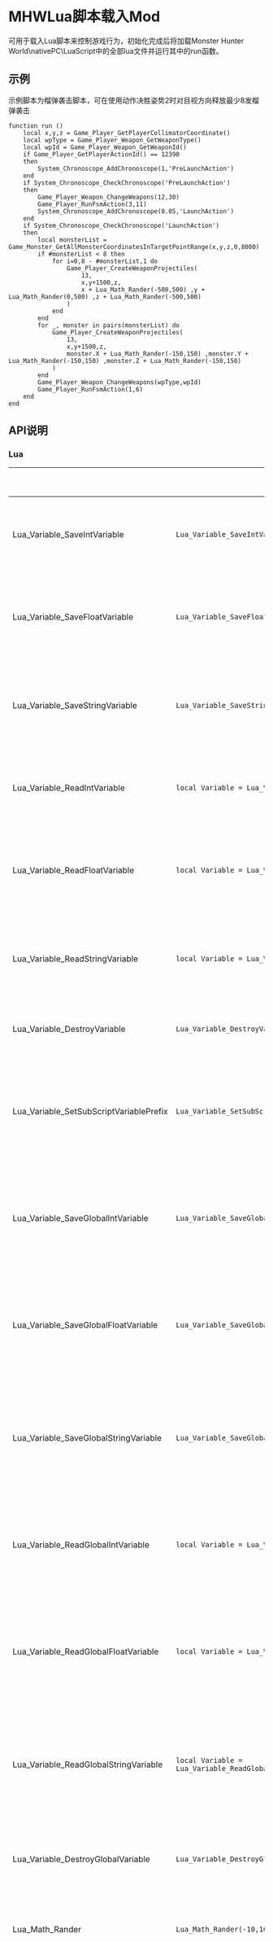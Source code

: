 # MHWLua脚本载入Mod

可用于载入Lua脚本来控制游戏行为，初始化完成后将加载Monster Hunter World\nativePC\LuaScript中的全部lua文件并运行其中的run函数。

## 示例

示例脚本为榴弹袭击脚本，可在使用动作决胜姿势2时对目视方向释放最少8发榴弹袭击

    function run ()
		local x,y,z = Game_Player_GetPlayerCollimatorCoordinate()
		local wpType = Game_Player_Weapon_GetWeaponType()
		local wpId = Game_Player_Weapon_GetWeaponId()
		if Game_Player_GetPlayerActionId() == 12390
		then
			System_Chronoscope_AddChronoscope(1,'PreLaunchAction')
		end
		if System_Chronoscope_CheckChronoscope('PreLaunchAction')
		then
			Game_Player_Weapon_ChangeWeapons(12,30)
			Game_Player_RunFsmAction(3,11)
			System_Chronoscope_AddChronoscope(0.05,'LaunchAction')
		end
		if System_Chronoscope_CheckChronoscope('LaunchAction')
		then
			local monsterList = Game_Monster_GetAllMonsterCoordinatesInTargetPointRange(x,y,z,0,8000)
			if #monsterList < 8 then
				for i=0,8 - #monsterList,1 do
					Game_Player_CreateWeaponProjectiles(
						13,
						x,y+1500,z,
						x + Lua_Math_Rander(-500,500) ,y + Lua_Math_Rander(0,500) ,z + Lua_Math_Rander(-500,500)
					)
				end
			end
			for _, monster in pairs(monsterList) do
				Game_Player_CreateWeaponProjectiles(
					13,
					x,y+1500,z,
					monster.X + Lua_Math_Rander(-150,150) ,monster.Y + Lua_Math_Rander(-150,150) ,monster.Z + Lua_Math_Rander(-150,150)
				)
			end
			Game_Player_Weapon_ChangeWeapons(wpType,wpId)
			Game_Player_RunFsmAction(1,6)
		end
	end

## API说明

### Lua
|                                   |示例							                                               |说明						                     |
|-----------------------------------|---------------------------------------------------------------|-------------------------------------|
|Lua_Variable_SaveIntVariable       |`Lua_Variable_SaveIntVariable('VariableName',10)`              |存入整数变量                          |
|Lua_Variable_SaveFloatVariable		|`Lua_Variable_SaveFloatVariable('VariableName',1.0)`            |存入浮点数变量                       |
|Lua_Variable_SaveStringVariable	|`Lua_Variable_SaveStringVariable('VariableName','VariableValue')`|存入字符串变量                      |
|Lua_Variable_ReadIntVariable       |`local Variable = Lua_Variable_ReadIntVariable('VariableName')`|读取整数变量                          |
|Lua_Variable_ReadFloatVariable		|`local Variable = Lua_Variable_ReadFloatVariable('VariableName')`|读取浮点数变量                      |
|Lua_Variable_ReadStringVariable	|`local Variable = Lua_Variable_ReadStringVariable('VariableName')`|读取字符串变量                     |
|Lua_Variable_DestroyVariable		|`Lua_Variable_DestroyVariable('VariableName')`                 |销毁变量                             |
|Lua_Variable_SetSubScriptVariablePrefix|`Lua_Variable_SetSubScriptVariablePrefix('SubScriptName')`  |设置子脚本变量前缀                             |
|Lua_Variable_SaveGlobalIntVariable     |`Lua_Variable_SaveGlobalIntVariable('VariableName',10)`              |存入全局整数变量              |
|Lua_Variable_SaveGlobalFloatVariable	|`Lua_Variable_SaveGlobalFloatVariable('VariableName',1.0)`            |存入全局浮点数变量         |
|Lua_Variable_SaveGlobalStringVariable	|`Lua_Variable_SaveGlobalStringVariable('VariableName','VariableValue')`|存入全局字符串变量            |
|Lua_Variable_ReadGlobalIntVariable     |`local Variable = Lua_Variable_ReadGlobalIntVariable('VariableName')`|读取全局整数变量              |
|Lua_Variable_ReadGlobalFloatVariable	|`local Variable = Lua_Variable_ReadGlobalFloatVariable('VariableName')`|读取全局浮点数变量        |
|Lua_Variable_ReadGlobalStringVariable	|`local Variable = Lua_Variable_ReadGlobalStringVariable('VariableName')`|读取全局字符串变量           |
|Lua_Variable_DestroyGlobalVariable		|`Lua_Variable_DestroyGlobalVariable('VariableName')`                 |销毁全局变量                   |
|Lua_Math_Rander					|`Lua_Math_Rander(-10,10)`                                      |获取随机数                             |
|Lua_Http_GetHttpData					|`local HttpData = Lua_Http_GetHttpData('http://luascript.alcedo.top/')`|获取指定网址的数据                      |
### 系统
|                                   |示例                                                           |说明                     |
|-----------------------------------|---------------------------------------------------------------|-------------------------------------|
|System_Keyboard_CheckKey			|`System_Keyboard_CheckKey(87)`                                 |检查按键是否按下，按键为VK码           |
|System_Keyboard_CheckDoubleKey		|`System_Keyboard_CheckDoubleKey(87)`                           |检查是否双击按键，按键为VK码           |
|System_Keyboard_CheckKeyIsPressed	|`System_Keyboard_CheckKeyIsPressed(87)`                        |检查按键是否处于按下状态，按键为VK码    |
|System_XboxPad_CheckKey			|`System_XboxPad_CheckKey(20)`                                  |检查Xbox手柄按键是否按下，按键详见对照表           |
|System_XboxPad_CheckDoubleKey		|`System_XboxPad_CheckDoubleKey(20)`                            |检查是否双击Xbox手柄按键，按键详见对照表           |
|System_XboxPad_CheckKeyIsPressed	|`System_XboxPad_CheckKeyIsPressed(20)`                         |检查Xbox手柄按键是否处于按下状态，按键详见对照表    |
|System_HotKey_AddHotKey	        |`System_HotKey_AddHotKey('name','describe',0xffff1d44)`        |注册快捷键    |
|System_HotKey_CheckKey	            |`System_HotKey_CheckKey('name')`                               |检查快捷键是否按下   |
|System_Chronoscope_AddChronoscope	|`System_Chronoscope_AddChronoscope(1.0,'ChronoscopeName')`     |创建计时器，需设定时间和计时器名称      |
|System_Chronoscope_CheckChronoscope|`System_Chronoscope_CheckChronoscope('ChronoscopeName')`       |检查指定名称的计时器是否到期,如果到期则删除计时器 |
|System_Chronoscope_CheckPresenceChronoscope|`System_Chronoscope_CheckPresenceChronoscope('ChronoscopeName')`|检查指定名称的计时器是存在 |
|System_Chronoscope_DelChronoscope	|`System_Chronoscope_DelChronoscope('ChronoscopeName')`           |删除指定名称的计时器    |
|System_Message_ShowMessage			|`System_Message_ShowMessage('Message')`       	                |向游戏内发送消息                      |
|System_Console_Info				|`System_Console_Info('Message')`       	                    |向控制台发送消息                      |
|System_Console_Error				|`System_Console_Error('Message')`       	                    |向控制台发送错误消息                  |
|System_LuaScript_Build				|`System_LuaScript_Build()`       	                            |获取LuaScript插件构建版本                  |
|System_LuaScript_Version			|`System_LuaScript_Version()`       	                        |获取LuaScript插件发行版本                  |
|System_DeBug_OpenDeBugConsole		|`System_DeBug_OpenDeBugConsole()`       	                    |打开调试控制台                       |
|System_DeBug_CloseDeBugConsole		|`System_DeBug_CloseDeBugConsole()`       	                    |关闭调试控制台                       |
|System_Memory_GetOffsetAddress		|`System_Memory_GetOffsetAddress('142153142','50')`       	    |获取偏移内存地址                       |
|System_Memory_GetAddressData		|`System_Memory_GetAddressData('142351472','int')`       	    |获取内存地址数据                       |
|System_Memory_SetAddressData		|`System_Memory_SetAddressData('142351472','int',50)`       	|写入内存地址数据                       |
|System_GetUUID		                |`System_GetUUID()`       	                                    |获取UUID                       |
|System_UI_DrawImage		        |`System_UI_DrawImage('name','file',0.5,0.5)`       	        |绘制图片                       |
|System_UI_RemoveImage		        |`System_UI_RemoveImage('name')`       	                        |移除图片                       |

### 玩家
|                                         |示例							                                         |说明						   |
|-----------------------------------------|----------------------------------------------------------|------------------|
|Game_Player_GetPlayerCoordinate          |`local x,y,z = Game_Player_GetPlayerCoordinate()`         |获取玩家坐标       |
|Game_Player_SetPlayerCoordinate          |`Game_Player_SetPlayerCoordinate(1.0,1.0,1.0)`            |设置玩家坐标       |
|Game_Player_GetPlayerHookCoordinate      |`local x,y,z = Game_Player_GetPlayerHookCoordinate()`     |获取玩家钩爪坐标   |
|Game_Player_GetPlayerCollimatorCoordinate|`local x,y,z = Game_Player_GetPlayerCollimatorCoordinate()`|获取准星坐标      |
|Game_Player_GetPlayerParabolaCollimatorCoordinate|`local x,y,z = Game_Player_GetPlayerParabolaCollimatorCoordinate()`|获取抛物线准星坐标      |
|Game_Player_GetPlayerWeaponCoordinate    |`local x,y,z = Game_Player_GetPlayerWeaponCoordinate()`   |获取武器坐标       |
|Game_Player_GetPlayerIncrementCoordinate |`local x,y,z = Game_Player_GetPlayerIncrementCoordinate()`|获取坐标运动增量   |
|Game_Player_GetPlayerNavigationCoordinate|`local x,y,z = Game_Player_GetPlayerNavigationCoordinate()`|获取导航坐标      |
|Game_Player_GetPlayerVisualCoordinate    |`local x,y,z = Game_Player_GetPlayerVisualCoordinate()`   |获取视角相机坐标    |
|Game_Player_SetPlayerVisualCoordinate    |`Game_Player_SetPlayerVisualCoordinate(1.0,1.0,1.0)`      |设置玩家视角相机坐标|
|Game_Player_UnbindPlayerVisualCoordinate |`Game_Player_UnbindPlayerVisualCoordinate()`              |解除玩家视角相机坐标设置|
|Game_Player_GetPlayerVisualDistance      |`Game_Player_GetPlayerVisualDistance()`                   |获取视角相机距离    |
|Game_Player_GetPlayerVisualHeight        |`Game_Player_GetPlayerVisualHeight()`                     |获取视角相机高度    |
|Game_Player_SetPlayerVisualDistance      |`Game_Player_SetPlayerVisualDistance()`                   |设置视角相机距离    |
|Game_Player_SetPlayerVisualHeight        |`Game_Player_SetPlayerVisualHeight()`                     |设置视角相机高度    |
|Game_Player_CheckAimingStatus            |`Game_Player_CheckAimingStatus()`                         |检查是否处于瞄准状态|
|Game_Player_AddEffect                    |`Game_Player_AddEffect(0,0)`                              |为玩家添加特效     |
|Game_Player_GetPlayerActionId            |`Game_Player_GetPlayerActionId()`                         |获取玩家动作ID     |
|Game_Player_GetPlayerAngle               |`Game_Player_GetPlayerAngle()`                            |获取玩家面向角度   |
|Game_Player_Weapon_GetWeaponId           |`Game_Player_Weapon_GetWeaponId()`                        |获取玩家武器ID     |
|Game_Player_Weapon_GetWeaponType         |`Game_Player_Weapon_GetWeaponType()`                      |获取玩家武器类型   |
|Game_Player_Weapon_ChangeWeapons         |`Game_Player_Weapon_ChangeWeapons(0,20)`                  |更换玩家的武器（武器类型，武器id）   |
|Game_Player_Weapon_CompleteChangeWeapons |`Game_Player_Weapon_CompleteChangeWeapons(0,20)`          |完全更换玩家的武器（武器类型，武器id）   |
|Game_Player_Weapon_GetOrnamentsCoordinate|`local x,y,z = Game_Player_Weapon_GetOrnamentsCoordinate()`|获取玩家武器装饰物坐标|
|Game_Player_Weapon_GetOrnamentsSize      |`local x,y,z = Game_Player_Weapon_GetOrnamentsSize()`     |获取玩家武器装饰物模型大小|
|Game_Player_Weapon_SetOrnamentsCoordinate|`Game_Player_Weapon_SetOrnamentsCoordinate(100,100,100)`  |设置玩家武器装饰物坐标|
|Game_Player_Weapon_SetOrnamentsSize      |`Game_Player_Weapon_SetOrnamentsSize(1.5,1.5,1.5)`        |设置玩家武器装饰物模型大小|
|Game_Player_Weapon_DecontrolOrnamentsCoordinate|`Game_Player_Weapon_DecontrolOrnamentsCoordinate()` |解除玩家武器装饰物坐标设置|
|Game_Player_Weapon_DecontrolOrnamentsSize|`Game_Player_Weapon_DecontrolOrnamentsSize()`             |解除玩家武器装饰物模型大小设置|
|Game_Player_Weapon_GetMainWeaponCoordinate|`local x,y,z = Game_Player_Weapon_GetMainWeaponCoordinate()`|获取玩家主武器坐标|
|Game_Player_Weapon_GetMainWeaponSize      |`local x,y,z = Game_Player_Weapon_GetMainWeaponSize()`     |获取玩家主武器模型大小|
|Game_Player_Weapon_SetMainWeaponCoordinate|`Game_Player_Weapon_SetMainWeaponCoordinate(100,100,100)`  |设置玩家主武器坐标|
|Game_Player_Weapon_SetMainWeaponSize      |`Game_Player_Weapon_SetMainWeaponSize(1.5,1.5,1.5)`        |设置玩家主武器模型大小|
|Game_Player_Weapon_DecontrolMainWeaponCoordinate|`Game_Player_Weapon_DecontrolMainWeaponCoordinate()` |解除玩家主武器坐标设置|
|Game_Player_Weapon_DecontrolMainWeaponSize|`Game_Player_Weapon_DecontrolMainWeaponSize()`             |解除玩家主武器模型大小设置|
|Game_Player_Weapon_GetSecondaryWeaponCoordinate|`local x,y,z = Game_Player_Weapon_GetSecondaryWeaponCoordinate()`|获取玩家副武器坐标|
|Game_Player_Weapon_GetSecondaryWeaponSize|`local x,y,z = Game_Player_Weapon_GetSecondaryWeaponSize()`     |获取玩家副武器模型大小|
|Game_Player_Weapon_SetSecondaryWeaponCoordinate|`Game_Player_Weapon_SetSecondaryWeaponCoordinate(100,100,100)`  |设置玩家副武器坐标|
|Game_Player_Weapon_SetSecondaryWeaponSize|`Game_Player_Weapon_SetSecondaryWeaponSize(1.5,1.5,1.5)`        |设置玩家副武器模型大小|
|Game_Player_Weapon_DecontrolSecondaryWeaponCoordinate|`Game_Player_Weapon_DecontrolSecondaryWeaponCoordinate()` |解除玩家副武器坐标设置|
|Game_Player_Weapon_DecontrolSecondaryWeaponSize|`Game_Player_Weapon_DecontrolSecondaryWeaponSize()`             |解除玩家副武器模型大小设置|
|Game_Player_Weapon_CharacteristicIntValue|`Game_Player_Weapon_CharacteristicIntValue('2d24')`       |获取玩家武器特殊数值(整数)   |
|Game_Player_Weapon_CharacteristicFloatValue|`Game_Player_Weapon_CharacteristicFloatValue('2d24')`       |获取玩家武器特殊数值(浮点)   |
|Game_Player_Weapon_CharacteristicByteValue|`Game_Player_Weapon_CharacteristicByteValue('2d24')`       |获取玩家武器特殊数值(浮点)   |
|Game_Player_Weapon_GetHitCoordinate|`Game_Player_Weapon_GetHitCoordinate()`       |获取玩家武器命中的坐标   |
|Game_Player_GetFsmData                   |`local type,id = Game_Player_GetFsmData()`                |获取玩家当前派生动作信息   |
|Game_Player_RunFsmAction                 |`Game_Player_RunFsmAction(3,5)`                           |执行指定对象的派生动作，第一个参数为对象（玩家1，武器3）第二个参数为派生动作Id   |
|Game_Player_CheckRunFsmActionOver        |`Game_Player_CheckRunFsmActionOver()`                     |检查执行的派生动作是否结束  |
|Game_Player_GetPlayerHealth              |`local BasicHealth,MaxHealth,Health = Game_Player_GetPlayerHealth()`|获取玩家血量信息（基础，最大，当前）   |
|Game_Player_SetPlayerCurrentHealth       |`Game_Player_SetPlayerCurrentHealth(10)`                  |设置玩家当前血量   |
|Game_Player_SetPlayerBasicHealth         |`Game_Player_SetPlayerBasicHealth(100)`                   |设置玩家基础血量0-150   |
|Game_Player_GetPlayerEndurance           |`local MaxEndurance,Endurance = Game_Player_GetPlayerEndurance()` |获取玩家耐力信息（最大，当前）   |
|Game_Player_SetPlayerCurrentEndurance    |`Game_Player_SetPlayerCurrentEndurance(50)`               |设置玩家当前耐力   |
|Game_Player_SetPlayerMaxEndurance        |`Game_Player_SetPlayerMaxEndurance(25)`                   |设置玩家最大耐力25-150  |
|Game_Player_GetPlayerRoleInfo            |`local name,hr,mr = Game_Player_GetPlayerRoleInfo()`      |获取玩家角色信息   |
|~~Game_Player_CreateProjectiles~~        |`Game_Player_CreateProjectiles(12,startX,startY,startZ,endX,endY,endZ)`|1.0.7弃用，请使用特定对象的方法 |
|Game_Player_CreateWeaponProjectiles      |`Game_Player_CreateWeaponProjectiles(12,startX,startY,startZ,endX,endY,endZ)`|生成玩家武器投射物（投射物id,起始坐标,结束坐标） |
|Game_Player_CreateBowgunProjectiles      |`Game_Player_CreateBowgunProjectiles(12,startX,startY,startZ,endX,endY,endZ)`|生成玩家手弩投射物（投射物id,起始坐标,结束坐标） |
|Game_Player_GetPlayerBuffDuration        |`local buffDuration = Game_Player_GetPlayerBuffDuration('BuffName')`|获取玩家Buff剩余时间   |
|Game_Player_SetPlayerBuffDuration        |`Game_Player_SetPlayerBuffDuration('BuffName',20)`           |设置玩家Buff持续时间   |
|Game_Player_GetMonstersHateToPlayers     |`Game_Player_GetMonstersHateToPlayers()`                  |获取对玩家仇恨的怪物   |
|Game_World_GetMapId                      |`Game_World_GetMapId()`                                   |获取地图ID        |

### 怪物
|                                         |示例                                                      |说明						   |
|-----------------------------------------|----------------------------------------------------------|------------------|
|Game_Monster_SetFilter                   |`Game_Monster_SetFilter(1,0)`                             |设置怪物筛选器     |
|Game_Monster_DisableFilter               |`Game_Monster_DisableFilter()`                            |清除怪物筛选器     |
|Game_Monster_SetBehaviorOfNavigationMonsters|`Game_Monster_SetBehaviorOfNavigationMonsters(20)`     |设置导航标记的怪物的行为,不受筛选器影响     |
|Game_Monster_KillNavigationMarkMonster   |`Game_Monster_KillNavigationMarkMonster()`               |杀死导航标记的怪物,受筛选器影响，返回是否成功击杀 |
|Game_Monster_AddDebuffToNavigationMarkMonster|`Game_Monster_AddDebuffToNavigationMarkMonster('Sleep')`|为导航标记的怪物添加异常状态,不受筛选器影响     |
|Game_Monster_SetBehaviorOfNearestMonsters|`Game_Monster_SetBehaviorOfNearestMonsters(20)`           |设置距离最近的怪物的行为,不受筛选器影响     |
|Game_Monster_KillNearestMonster          |`Game_Monster_KillNearestMonster()`                       |杀死距离最近的怪物,受筛选器影响，返回是否成功击杀 |
|Game_Monster_KillNearestMonsterInRange   |`Game_Monster_KillNearestMonsterInRange(0,2000)`         |杀死范围内距离最近的怪物,受筛选器影响，返回是否成功击杀 |
|Game_Monster_KillLastHitMonster          |`Game_Monster_KillLastHitMonster()`                       |杀死最后一次击中的怪物,不受筛选器影响，返回是否成功击杀 |
|Game_Monster_KillAllMonsterInRange       |`Game_Monster_KillAllMonsterInRange(0,2000)`              |杀死范围内所有的怪物,受筛选器影响 |
|Game_Monster_AddDebuffNearestMonster     |`Game_Monster_AddDebuffNearestMonster('Sleep')`           |为距离最近的怪物添加异常状态,不受筛选器影响     |
|Game_Monster_AddDebuffNearestMonsterInRange|`Game_Monster_AddDebuffNearestMonsterInRange('Sleep',0,2000)`|为距离最近的怪物添加异常状态,不受筛选器影响     |
|Game_Monster_SetBehaviorOfLastHitMonsters|`Game_Monster_SetBehaviorOfLastHitMonsters(20)`           |设置最后一次击中的怪物的行为,不受筛选器影响     |
|Game_Monster_AddDebuffLastHitMonster     |`Game_Monster_AddDebuffLastHitMonster('Sleep')`           |为最后一次击中的怪物添加异常状态,不受筛选器影响     |
|Game_Monster_AddDebuffToAllMonsterInRange|`Game_Monster_AddDebuffToAllMonsterInRange('Sleep',0,200)`|为范围内所有的怪物添加异常状态,受筛选器影响     |
|Game_Monster_GetNavigationMonsterCoordinates|`local x,y,z = Game_Monster_GetNavigationMonsterCoordinates()`|获取导航的怪物的坐标       |
|Game_Monster_GetNearestMonsterCoordinates|`local x,y,z = Game_Monster_GetNearestMonsterCoordinates()`|获取距离最近的怪物的坐标       |
|Game_Monster_GetLastHitMonsterCoordinates|`local x,y,z = Game_Monster_GetLastHitMonsterCoordinates()`|获取最后一次击中的怪物的坐标       |
|Game_Monster_GetAllMonsterCoordinatesInRange|`local monsterList = Game_Monster_GetAllMonsterCoordinatesInRange(0,1000)`|获取范围内所有怪物的坐标，受筛选器影响，包含属性X,Y,Z,Id,SubId,Ptr     |
|Game_Monster_GetAllMonsterHealthInRange|`local monsterList = Game_Monster_GetAllMonsterHealthInRange(0,1000)`|获取范围内所有怪物的生命，受筛选器影响，包含属性Health,MaxHealth,Id,SubId,Ptr     |
|~Game_Monster_GetAllMonsterDebuffInRange~|`local monsterList = Game_Monster_GetAllMonsterDebuffInRange(0,1000)`|获取范围内所有怪物的异常状态，受筛选器影响，包含属性异常状态表...,Id,SubId,Ptr     |
|Game_Monster_GetAllMonsterCoordinatesInTargetPointRange|`local monsterList = Game_Monster_GetAllMonsterCoordinatesInTargetPointRange(100,100,100,0,1000)`|获取指定点范围内所有怪物的坐标，受筛选器影响，包含属性X,Y,Z,Id,SubId,Ptr     |
|Game_Monster_GetAllMonsterHealthInTargetPointRange|`local monsterList = Game_Monster_GetAllMonsterHealthInTargetPointRange(100,100,100,0,1000)`|获取指定点范围内所有怪物的生命，受筛选器影响，包含属性Health,MaxHealth,Id,SubId,Ptr     |
|~Game_Monster_GetAllMonsterDebuffInTargetPointRange~|`local monsterList = Game_Monster_GetAllMonsterDebuffInTargetPointRange(100,100,100,0,1000)`|获取指定点范围内所有怪物的异常状态，受筛选器影响，包含属性异常状态表...,Id,SubId,Ptr     |
|Game_Monster_GetAllMonsterCoordinates|`local monsterList = Game_Monster_GetAllMonsterCoordinates()`|获取所有怪物的坐标，受筛选器影响，包含属性X,Y,Z,Id,SubId,Ptr     |
|Game_Monster_GetAllMonsterHealth|`local monsterList = Game_Monster_GetAllMonsterHealth()`|获取所有怪物的生命，受筛选器影响，包含属性Health,MaxHealth,Id,SubId,Ptr     |
|~Game_Monster_GetAllMonsterDebuff~|`local monsterList = Game_Monster_GetAllMonsterDebuff()`|获取所有怪物的异常状态，受筛选器影响，包含属性异常状态表...,Id,SubId,Ptr     |


### 环境生物
|                                         |示例                                                      |说明						   |
|-----------------------------------------|----------------------------------------------------------|------------------|
|Game_Environmental_SetFilter             |`Game_Environmental_SetFilter(1,0)`                       |设置环境生物筛选器  |
|Game_Environmental_DisableFilter         |`Game_Environmental_DisableFilter()`                      |清除环境生物筛选器  |
|Game_Environmental_SetAllEnvironmentalCoordinatesInRange|`Game_Environmental_SetAllEnvironmentalCoordinatesInRange(100.0,100.0,100.0,0,1000)`|设置范围内所有环境生物的坐标,受筛选器影响  |
|Game_Environmental_GetAllEnvironmentalCoordinatesInRange|`local environmentalList = Game_Environmental_GetAllEnvironmentalCoordinatesInRange(0,1000)`|获取范围内所有环境生物的坐标，受筛选器影响，包含属性X,Y,Z,Id,SubId  |


## 数据表

## 怪物异常状态
|状态名         |说明	     |
|---------------|-----------|
|Retrea         |撤退       |
|Covet          |垂涎       |
|Dizziness      |眩晕       |
|Paralysis      |麻痹       |
|Sleep          |睡眠       |
|Anesthesia     |麻醉       |
|Poisoning      |中毒       |
|Ride           |骑乘       |
|Ridedowna      |骑乘倒地   |
|Reducebreath   |减气       |
|Explode        |爆破       |
|Flicker        |闪光       |
|FlickerG       |闪光G      |
|Smoke          |烟雾       |
|Foreignodor    |异臭       |
|Traphole       |落穴       |
|Stasistrap     |麻痹陷阱   |

## 玩家Buff名称
|Buff名称                           |说明             |
|-----------------------------------|----------------|
|Whistle Self Improvement			|笛·自我强化      |
|Whistle Attack Up					|笛·攻击力UP大    |
|Whistle Health Up					|笛·体力UP大      |
|Whistle Stamina Use Reduced		|笛·耐力消耗减轻大 |
|Whistle All Wind Pressure Negated	|笛·风压无效       |
|Whistle Defense Up					|笛·防御力UP大       |
|Whistle Tool Use Drain Reduced		|笛·特殊道具消耗减轻大|
|Whistle Recovery Up				|笛·体力回复速度UP大|
|Whistle Earplugs					|笛·听觉保护大    |
|Whistle Divine Protection			|笛·精灵王的加护  |
|Whistle Scoutfly Power Up			|笛·导虫追踪力强化|
|Whistle Envir. Damage Negated		|笛·地形伤害无效  |
|Whistle Stun Negated				|笛·晕厥无效     |
|Whistle Paralysis Negated			|笛·麻痹无效     |
|Whistle Tremors Negated			|笛·震动无效     |
|Whistle Much/Water/Deep Snow Res	|笛·适应泥沙水场深雪|
|Whistle Fire Res Up				|笛·火属性防御UP大|
|Whistle Water Res Up				|笛·水属性防御UP大|
|Whistle Thunder Res Up				|笛·雷属性防御UP大|
|Whistle Ice Res Up					|笛·冰属性防御UP大|
|Whistle Dragon Res Up				|笛·龙属性防御UP大|
|Whistle Elemental Attack Boost		|笛·属性攻击力提升|
|Whistle Blight Negated				|笛·全属性异常状态无效|
|Whistle Knockbacks Negated			|笛·后仰无效|
|Whistle Blight Resistance Up		|笛·全属性防御强化|
|Whistle Affinity Up				|笛·会心率提升|
|Whistle All Ailments Negated		|笛·全状态异常无效|
|Whistle Abnormal Status Atk. Increase|笛·异常攻击力提升|
|Whistle Max Stamina Up / Recovery	|笛·耐力最大值UP与回复|
|Whistle Extended Health Recovery	|笛·体力最大值UP与回复|
|Whistle Speed Boost / Evade Window Up|笛·速度与回避性能UP|
|Whistle Elemental Effectiveness	|笛·属性效果提升|
|Palico Resuscitate					|猫·复苏|
|Palico Attack Up					|猫·攻击力UP大|
|Palico Defense Up					|猫·防御力UP大|
|Palico Affinity Up					|猫·会心率提升|
|Palico Recovery Up					|猫·恢复速度UP|
|Palico Health Up					|猫·体力UP|
|Palico Stamina Up					|猫·耐力消耗减轻|
|Palico Divine Protection			|猫·精灵王加护|
|Palico Stun Negated				|猫·晕厥无效|
|Palico Thunder Negated				|猫·麻痹无效|
|Palico Seismic						|猫·耐震|
|Palico Hearing Protection			|猫·听觉保护|
|Fire Blight						|火属性异常|
|Thunder Blight						|雷属性异常|
|Water Blight						|水属性异常|
|Ice Blight							|冰属性异常|
|Dragon Blight						|龙属性异常|
|Bleed								|撕裂伤害|
|Effuvial							|瘴气伤害|
|Poison								|中毒|
|High Poison						|猛毒|
|Blastscourge						|爆破黏菌|
|Defense Down						|防御下降|
|Whistle Down						|属性耐性下降|
|Prohibited Articles				|禁止使用物品|
|blasting Blight					|爆破属性异常|
|Bleed Recovery						|撕裂恢复|
|Dash Juice							|强走药|
|Wiggle Litch						|耐力雷虫|
|Recovery Up						|活力剂|
|Might Seed							|怪力种子|
|Adamant Seed						|忍耐种子|
|Demon Powder						|鬼人粉尘|
|Hardshell Powder					|硬化粉尘|
|Attack +12							|攻击力+12|
|Defense +30						|防御力+30|
|Cool Drink							|冷饮|
|Hot Drink							|热饮|
|Hot Springs: HP Regen				|温泉：HP回复|
|Hot Springs: Cold Res				|温泉：寒冷耐性|
|Thawpuff: Ice Res					|冰耐草：冰耐性提升|
|Powercone							|鬼毬果：攻击力up|
|Encouraging						|振奋|
|Surrender							|不屈|
|Slip By Strengthening				|滑走强化|
|Attacks On The Defensive			|攻击守势|
|Turn Calamity Into Blessing		|转祸为福|
|Challenger							|挑战者|
|Resentment							|怨恨|
|Cat Rest							|猫的休息术|
|Snowman Head						|雪人头|
|Snowman Head Duration				|雪人头持续时间|

## Xbox手柄按键对应Id表
|Id     |按键       |
|-------|-----------|
|0      |左摇杆上推  |
|1      |左摇杆右推  |
|2      |左摇杆下推  |
|3      |左摇杆左推  |
|4      |左摇杆按下  |
|5      |右摇杆上推  |
|6      |右摇杆右推  |
|7      |右摇杆下推  |
|8      |右摇杆左推  |
|9      |右摇杆按下  |
|10     |LT         |
|11     |RT         |
|12     |LB         |
|13     |RB         |
|14     |上         |
|15     |右         |
|16     |下         |
|17     |左         |
|18     |Y          |
|19     |B          |
|20     |A          |
|21     |X          |
|22     |窗口       |
|23     |菜单       |
